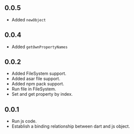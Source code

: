 ## 0.0.5

- Added `newObject`

## 0.0.4

- Added `getOwnPropertyNames`

## 0.0.2

- Added FileSystem support.
- Added asar file support.
- Added npm pack support.
- Run file in FileSystem.
- Set and get property by index.

## 0.0.1

- Run js code.
- Establish a binding relationship between dart and js object.
